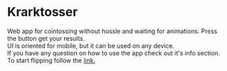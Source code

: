 ﻿# Krarktosser
 Web app for cointossing without hussle and waiting for animations. Press the button get your results.<br>
 UI is oriented for mobile, but it can be used on any device.<br>
 If you have any question on how to use the app check out it's info section.<br>
 To start flipping follow the <a href="">link.</a>
 
 
